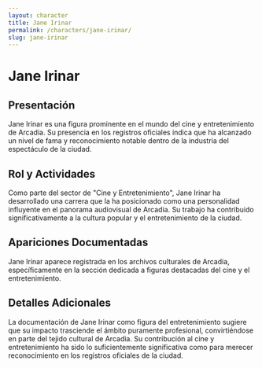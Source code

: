 ```yaml
---
layout: character
title: Jane Irinar
permalink: /characters/jane-irinar/
slug: jane-irinar
---
```


# Jane Irinar

## Presentación
Jane Irinar es una figura prominente en el mundo del cine y entretenimiento de Arcadia. Su presencia en los registros oficiales indica que ha alcanzado un nivel de fama y reconocimiento notable dentro de la industria del espectáculo de la ciudad.

## Rol y Actividades
Como parte del sector de "Cine y Entretenimiento", Jane Irinar ha desarrollado una carrera que la ha posicionado como una personalidad influyente en el panorama audiovisual de Arcadia. Su trabajo ha contribuido significativamente a la cultura popular y el entretenimiento de la ciudad.

## Apariciones Documentadas
Jane Irinar aparece registrada en los archivos culturales de Arcadia, específicamente en la sección dedicada a figuras destacadas del cine y el entretenimiento.

## Detalles Adicionales
La documentación de Jane Irinar como figura del entretenimiento sugiere que su impacto trasciende el ámbito puramente profesional, convirtiéndose en parte del tejido cultural de Arcadia. Su contribución al cine y entretenimiento ha sido lo suficientemente significativa como para merecer reconocimiento en los registros oficiales de la ciudad.